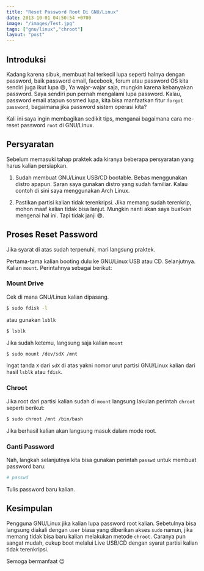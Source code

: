 ```yaml
---
title: "Reset Password Root Di GNU/Linux"
date: 2013-10-01 04:50:54 +0700
image: "/images/Test.jpg"
tags: ["gnu/linux","chroot"]
layout: "post"
---
```


## Introduksi

Kadang karena sibuk, membuat hal terkecil lupa seperti halnya dengan password, baik password email, facebook, forum atau password OS kita sendiri juga ikut lupa 😄, Ya wajar-wajar saja, mungkin karena kebanyakan password. Saya sendiri pun pernah mengalami lupa password. Kalau, password email atapun sosmed lupa, kita bisa manfaatkan fitur `forgot password`, bagaimana jika password sistem operasi kita?

Kali ini saya ingin membagikan sedikit tips, menganai bagaimana cara me-reset password `root` di GNU/Linux.

## Persyaratan

Sebelum memasuki tahap praktek ada kiranya beberapa persyaratan yang harus kalian persiapkan.

1. Sudah membuat GNU/Linux USB/CD bootable. Bebas menggunakan distro apapun. Saran saya gunakan distro yang sudah familiar. Kalau contoh di sini saya menggunakan Arch Linux.

2. Pastikan partisi kalian tidak terenkripsi. Jika memang sudah terenkrip, mohon maaf kalian tidak bisa lanjut. Mungkin nanti akan saya buatkan mengenai hal ini. Tapi tidak janji 😄.

## Proses Reset Password

Jika syarat di atas sudah terpenuhi, mari langsung praktek.

Pertama-tama kalian booting dulu ke GNU/Linux USB atau CD. Selanjutnya. Kalian `mount`. Perintahnya sebagai berikut:

### Mount Drive

Cek di mana GNU/Linux kalian dipasang.

```bash
$ sudo fdisk -l
```
atau gunakan `lsblk`

```bash
$ lsblk
```

Jika sudah ketemu, langsung saja kalian `mount`

```bash
$ sudo mount /dev/sdX /mnt
```
Ingat tanda `X` dari `sdX` di atas yakni nomor urut partisi GNU/Linux kalian dari hasil `lsblk` atau `fdisk`.

### Chroot

Jika root dari partisi kalian sudah di `mount` langsung lakulan perintah `chroot` seperti berikut:

```bash
$ sudo chroot /mnt /bin/bash
```
Jika berhasil kalian akan langsung masuk dalam mode root.

### Ganti Password

Nah, langkah selanjutnya kita bisa gunakan perintah `passwd` untuk membuat password baru:

```bash
# passwd
```
Tulis password baru kalian.

## Kesimpulan

Pengguna GNU/Linux jika kalian lupa password root kalian. Sebetulnya bisa langsung diakali dengan `user` biasa yang diberikan akses `sudo` namun, jika memang tidak bisa baru kalian melakukan metode `chroot`. Caranya pun sangat mudah, cukup boot melalui Live USB/CD dengan syarat partisi kalian tidak terenkripsi.

Semoga bermanfaat 😉


